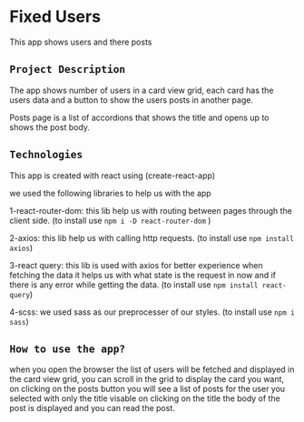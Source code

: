 # Fixed Users

This app shows users and there posts

## `Project Description`

The app shows number of users in a card view grid, each card has the users data and a button to show the users posts in another page.

Posts page is a list of accordions that shows the title and opens up to shows the post body. 

## `Technologies`

This app is created with react using (create-react-app)

we used the following libraries to help us with the app

1-react-router-dom: this lib help us with routing between pages through the client side. (to install use `npm i -D react-router-dom` )

2-axios: this lib help us with calling http requests. (to install use `npm install axios`)

3-react query: this lib is used with axios for better experience when fetching the data it helps us with what state is the request in now and if there is any error while getting the data. (to install use `npm install react-query`)

4-scss: we used sass as our preprocesser of our styles. (to install use `npm i sass`)

## `How to use the app?`

when you open the browser the list of users will be fetched and displayed in the card view grid, you can scroll in the grid to display the card you want, on clicking on the posts button you will see a list of posts for the user you selected with only the title visable on clicking on the title the body of the post is displayed and you can read the post.
